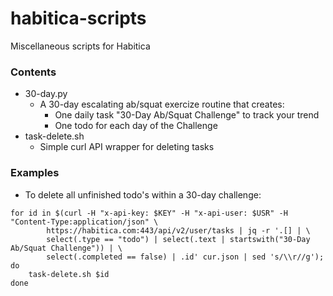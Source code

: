 # habitica-scripts
Miscellaneous scripts for Habitica

### Contents
- 30-day.py
    + A 30-day escalating ab/squat exercize routine that creates:
        * One daily task "30-Day Ab/Squat Challenge" to track your trend
        * One todo for each day of the Challenge
- task-delete.sh
    + Simple curl API wrapper for deleting tasks

### Examples
- To delete all unfinished todo's within a 30-day challenge:
```
for id in $(curl -H "x-api-key: $KEY" -H "x-api-user: $USR" -H "Content-Type:application/json" \
        https://habitica.com:443/api/v2/user/tasks | jq -r '.[] | \
        select(.type == "todo") | select(.text | startswith("30-Day Ab/Squat Challenge")) | \
        select(.completed == false) | .id' cur.json | sed 's/\\r//g'); do
    task-delete.sh $id
done
```
